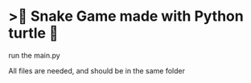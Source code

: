 # >🐍 Snake Game made with Python turtle 🐢

run the main.py

All files are needed, and should be in the same folder

